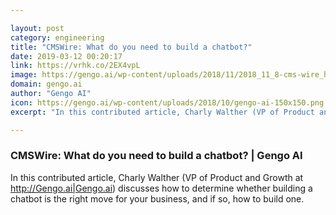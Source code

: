 ```yaml
---

layout: post
category: engineering
title: "CMSWire: What do you need to build a chatbot?"
date: 2019-03-12 00:20:17
link: https://vrhk.co/2EX4vpL
image: https://gengo.ai/wp-content/uploads/2018/11/2018_11_8-cms-wire_hero.png
domain: gengo.ai
author: "Gengo AI"
icon: https://gengo.ai/wp-content/uploads/2018/10/gengo-ai-150x150.png
excerpt: "In this contributed article, Charly Walther (VP of Product and Growth at <http://Gengo.ai|Gengo.ai>) discusses how to determine whether building a chatbot is the right move for your business, and if so, how to build one."

---
```


### CMSWire: What do you need to build a chatbot? | Gengo AI

In this contributed article, Charly Walther (VP of Product and Growth at <http://Gengo.ai|Gengo.ai>) discusses how to determine whether building a chatbot is the right move for your business, and if so, how to build one.